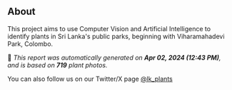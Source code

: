 ## About

This project aims to use Computer Vision and Artificial Intelligence to identify plants in Sri Lanka's public parks, beginning with Viharamahadevi Park, Colombo.

🤖 *This report was automatically generated on  **Apr 02, 2024 (12:43 PM)**, and is based on **719** plant photos.*

You can also follow us on our Twitter/X page [@lk_plants](https://twitter.com/lk_plants)
